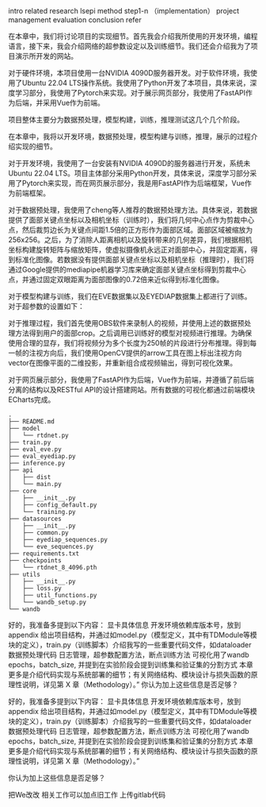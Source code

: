intro
related research
lsepi
method
step1-n （implementation）
project management
evaluation
conclusion
refer

在本章中，我们将讨论项目的实现细节。首先我会介绍我所使用的开发环境，编程语言，接下来，我会介绍网络的超参数设定以及训练细节。我们还会介绍我为了项目演示所开发的网站。

对于硬件环境，本项目使用一台NVIDIA 4090D服务器开发。对于软件环境，我使用了Ubuntu 22.04 LTS操作系统。我使用了Python开发了本项目，具体来说，深度学习部分，我使用了Pytorch来实现。对于展示网页部分，我使用了FastAPI作为后端，并采用Vue作为前端。

项目整体主要分为数据预处理，模型构建，训练，推理测试这几个几个阶段。

在本章中，我将以开发环境，数据预处理，模型构建与训练，推理，展示的过程介绍实现的细节。

对于开发环境，我使用了一台安装有NVIDIA 4090D的服务器进行开发，系统未Ubuntu 22.04 LTS。项目主体部分采用Python开发，具体来说，深度学习部分采用了Pytorch来实现，而在网页展示部分，我是用FastAPI作为后端框架，Vue作为前端框架。

对于数据预处理，我使用了cheng等人推荐的数据预处理方法。具体来说，若数据提供了面部关键点坐标以及相机坐标（训练时），我们将几何中心点作为剪裁中心点，然后裁剪边长为关键点间距1.5倍的正方形作为面部区域。面部区域被缩放为256x256。之后，为了消除人距离相机以及旋转带来的几何差异，我们根据相机坐标构建旋转矩阵与缩放矩阵，使虚拟摄像机永远正对面部中心，并固定距离，得到标准化图像。若数据没有提供面部关键点坐标以及相机坐标（推理时），我们将通过Google提供的mediapipe机器学习库来确定面部关键点坐标得到剪裁中心点，并通过固定双眼距离为面部图像的0.72倍来近似得到标准化图像。

对于模型构建与训练，我们在EVE数据集以及EYEDIAP数据集上都进行了训练。对于超参数的设置如下：

对于推理过程，我们首先使用OBS软件来录制人的视频，并使用上述的数据预处理方法得到用户的面部crop。之后调用已训练好的模型对视频进行推理。为确保使用合理的显存，我们将视频分为多个长度为250帧的片段进行分布推理。得到每一帧的注视方向后，我们使用OpenCV提供的arrow工具在图上标出注视方向vector在图像平面的二维投影，并重新组合成视频输出，得到可视化效果。

对于网页展示部分，我使用了FastAPI作为后端，Vue作为前端，并遵循了前后端分离的结构以及RESTful API的设计搭建网站。所有数据的可视化都通过前端模块ECharts完成。



```
.
├── README.md
├── model
│   └── rtdnet.py
├── train.py
├── eval_eve.py
├── eval_eyediap.py
├── inference.py
├── api
│   ├── dist
│   └── main.py
├── core
│   ├── __init__.py
│   ├── config_default.py
│   └── training.py
├── datasources
│   ├── __init__.py
│   ├── common.py
│   ├── eyediap_sequences.py
│   └── eve_sequences.py
├── requirements.txt
├── checkpoints
│   └── rtdnet_8_4096.pth
├── utils
│   ├── __init__.py
│   ├── loss.py
│   ├── util_functions.py
│   └── wandb_setup.py
└── wandb
```
好的，我准备多提到以下内容： 显卡具体信息 开发环境依赖库版本号，放到appendix 给出项目结构，并通过如model.py（模型定义，其中有TDModule等模块的定义），train.py（训练脚本）介绍我写的一些重要代码文件，如dataloader 数据预处理代码 日志管理，超参数配置方法，断点训练方法 可视化用了wandb epochs，batch_size, 并提到在实验阶段会提到训练集和验证集的分割方式 本章更多是介绍代码实现与系统部署的细节；有关网络结构、模块设计与损失函数的原理性说明，详见第 X 章（Methodology）。” 你认为加上这些信息是否足够？

好的，我准备多提到以下内容：
显卡具体信息
开发环境依赖库版本号，放到appendix
给出项目结构，并通过如model.py（模型定义，其中有TDModule等模块的定义），train.py（训练脚本）介绍我写的一些重要代码文件，如dataloader
数据预处理代码
日志管理，超参数配置方法，断点训练方法
可视化用了wandb
epochs，batch_size, 并提到在实验阶段会提到训练集和验证集的分割方式
本章更多是介绍代码实现与系统部署的细节；有关网络结构、模块设计与损失函数的原理性说明，详见第 X 章（Methodology）。”

你认为加上这些信息是否足够？

把We改改
相关工作可以加点旧工作
上传gitlab代码

